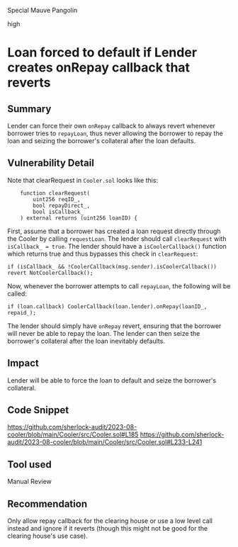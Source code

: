 Special Mauve Pangolin

high

# Loan forced to default if Lender creates onRepay callback that reverts
## Summary

Lender can force their own `onRepay` callback to always revert whenever borrower tries to `repayLoan`, thus never allowing the borrower to repay the loan and seizing the borrower's collateral after the loan defaults. 

## Vulnerability Detail

Note that clearRequest in `Cooler.sol` looks like this:

```solidity
    function clearRequest(
        uint256 reqID_,
        bool repayDirect_,
        bool isCallback_
    ) external returns (uint256 loanID) {
```

First, assume that a borrower has created a loan request directly through the Cooler by calling `requestLoan`. The lender should call `clearRequest` with `isCallback_ = true`. The lender should have a `isCoolerCallback()` function which returns true and thus bypasses this check in `clearRequest`:

```solidity
if (isCallback_ && !CoolerCallback(msg.sender).isCoolerCallback()) revert NotCoolerCallback();
```

Now, whenever the borrower attempts to call `repayLoan`, the following will be called:

```solidity
if (loan.callback) CoolerCallback(loan.lender).onRepay(loanID_, repaid_);
```

The lender should simply have `onRepay` revert, ensuring that the borrower will never be able to repay the loan. The lender can then seize the borrower's collateral after the loan inevitably defaults. 

## Impact

Lender will be able to force the loan to default and seize the borrower's collateral. 

## Code Snippet

https://github.com/sherlock-audit/2023-08-cooler/blob/main/Cooler/src/Cooler.sol#L185
https://github.com/sherlock-audit/2023-08-cooler/blob/main/Cooler/src/Cooler.sol#L233-L241

## Tool used

Manual Review

## Recommendation
Only allow repay callback for the clearing house or use a low level call instead and ignore if it reverts (though this might not be good for the clearing house's use case). 